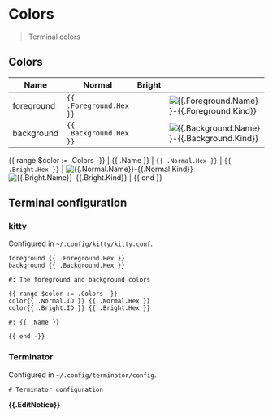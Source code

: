# Colors

> Terminal colors

## Colors

| Name | Normal | Bright |   |
| ---- | ------ | ------ | - |
| foreground | `{{ .Foreground.Hex }}` | | ![{{.Foreground.Name}}-{{.Foreground.Kind}}]({{.Foreground.Filename}}) |
| background | `{{ .Background.Hex }}` | | ![{{.Background.Name}}-{{.Background.Kind}}]({{.Background.Filename}}) |
{{ range $color := .Colors -}}
| {{ .Name }} | `{{ .Normal.Hex }}` | `{{ .Bright.Hex }}` | ![{{.Normal.Name}}-{{.Normal.Kind}}]({{.Normal.Filename}}) ![{{.Bright.Name}}-{{.Bright.Kind}}]({{.Bright.Filename}}) |
{{ end }}

## Terminal configuration

### kitty

Configured in `~/.config/kitty/kitty.conf`.

```
foreground {{ .Foreground.Hex }}
background {{ .Background.Hex }}

#: The foreground and background colors

{{ range $color := .Colors -}}
color{{ .Normal.ID }} {{ .Normal.Hex }}
color{{ .Bright.ID }} {{ .Bright.Hex }}

#: {{ .Name }}

{{ end -}}
```

### Terminator

Configured in `~/.config/terminator/config`.

```
# Terminator configuration
```

**{{.EditNotice}}**
